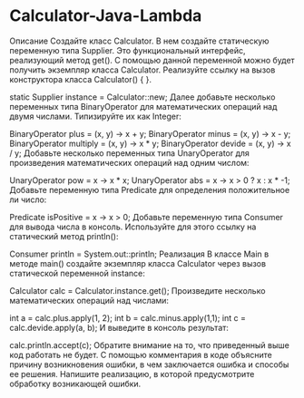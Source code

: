 # Calculator-Java-Lambda
Описание
Создайте класс Calculator. В нем создайте статическую переменную типа Supplier. Это функциональный интерфейс, реализующий метод get(). С помощью данной переменной можно будет получить экземпляр класса Calculator. Реализуйте ссылку на вызов конструктора класса Calculator() { }.

static Supplier<Calculator> instance = Calculator::new;
Далее добавьте несколько переменных типа BinaryOperator для математических операций над двумя числами. Типизируйте их как Integer:

BinaryOperator<Integer> plus = (x, y) -> x + y;
BinaryOperator<Integer> minus = (x, y) -> x - y;
BinaryOperator<Integer> multiply = (x, y) -> x * y;
BinaryOperator<Integer> devide = (x, y) -> x / y;
Добавьте несколько переменных типа UnaryOperator для произведения математических операций над одним числом:

UnaryOperator<Integer> pow = x -> x * x;
UnaryOperator<Integer> abs = x -> x > 0 ? x : x * -1;
Добавьте переменную типа Predicate для определения положительное ли число:

Predicate<Integer> isPositive = x -> x > 0;
Добавьте переменную типа Consumer для вывода числа в консоль. Используйте для этого ссылку на статический метод println():

Consumer<Integer> println = System.out::println;
Реализация
В классе Main в методе main() создайте экземпляр класса Calculator через вызов статической переменной instance:

Calculator calc = Calculator.instance.get();
Произведите несколько математических операций над числами:

int a = calc.plus.apply(1, 2);
int b = calc.minus.apply(1,1);
int c = calc.devide.apply(a, b);
И выведите в консоль результат:

calc.println.accept(c);
Обратите внимание на то, что приведенный выше код работать не будет. С помощью комментария в коде объясните причину возникновения ошибки, в чем заключается ошибка и способы ее решения. Напишите реализацию, в которой предусмотрите обработку возникающей ошибки.
